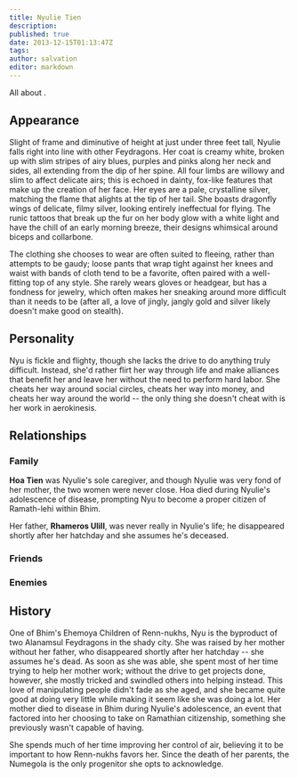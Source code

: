 ```yaml
---
title: Nyulie Tien
description:
published: true
date: 2013-12-15T01:13:47Z
tags:
author: salvation
editor: markdown
---
```


All about .

Appearance
----------

Slight of frame and diminutive of height at just under three feet tall, Nyulie falls right into line with other Feydragons. Her coat is creamy white, broken up with slim stripes of airy blues, purples and pinks along her neck and sides, all extending from the dip of her spine. All four limbs are willowy and slim to affect delicate airs; this is echoed in dainty, fox-like features that make up the creation of her face. Her eyes are a pale, crystalline silver, matching the flame that alights at the tip of her tail. She boasts dragonfly wings of delicate, filmy silver, looking entirely ineffectual for flying. The runic tattoos that break up the fur on her body glow with a white light and have the chill of an early morning breeze, their designs whimsical around biceps and collarbone.

The clothing she chooses to wear are often suited to fleeing, rather than attempts to be gaudy; loose pants that wrap tight against her knees and waist with bands of cloth tend to be a favorite, often paired with a well-fitting top of any style. She rarely wears gloves or headgear, but has a fondness for jewelry, which often makes her sneaking around more difficult than it needs to be (after all, a love of jingly, jangly gold and silver likely doesn't make good on stealth).

Personality
-----------

Nyu is fickle and flighty, though she lacks the drive to do anything truly difficult. Instead, she'd rather flirt her way through life and make alliances that benefit her and leave her without the need to perform hard labor. She cheats her way around social circles, cheats her way into money, and cheats her way around the world -- the only thing she doesn't cheat with is her work in aerokinesis.

Relationships
-------------

### Family

**Hoa Tien** was Nyulie's sole caregiver, and though Nyulie was very fond of her mother, the two women were never close. Hoa died during Nyulie's adolescence of disease, prompting Nyu to become a proper citizen of Ramath-lehi within Bhim.

Her father, **Rhameros Ulill**, was never really in Nyulie's life; he disappeared shortly after her hatchday and she assumes he's deceased.

### Friends

### Enemies

History
-------

One of Bhim's Ehemoya Children of Renn-nukhs, Nyu is the byproduct of two Alanamsul Feydragons in the shady city. She was raised by her mother without her father, who disappeared shortly after her hatchday -- she assumes he's dead. As soon as she was able, she spent most of her time trying to help her mother work; without the drive to get projects done, however, she mostly tricked and swindled others into helping instead. This love of manipulating people didn't fade as she aged, and she became quite good at doing very little while making it seem like she was doing a lot. Her mother died to disease in Bhim during Nyulie's adolescence, an event that factored into her choosing to take on Ramathian citizenship, something she previously wasn't capable of having.

She spends much of her time improving her control of air, believing it to be important to how Renn-nukhs favors her. Since the death of her parents, the Numegola is the only progenitor she opts to acknowledge.